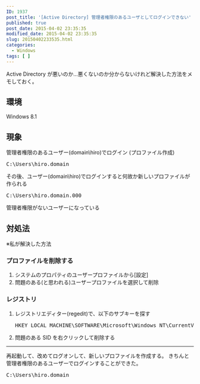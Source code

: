 ```yaml
---
ID: 1937
post_title: '[Active Directory] 管理者権限のあるユーザとしてログインできない'
published: true
post_date: 2015-04-02 23:35:35
modified_date: 2015-04-02 23:35:35
slug: 20150402233535.html
categories:
  - Windows
tags: [ ]
---
```

Active Directory が悪いのか…悪くないのか分からないけれど解決した方法をメモしておく。

<h2>環境</h2>
Windows 8.1

<h2>現象</h2>
管理者権限のあるユーザー(domain\hiro)でログイン (プロファイル作成)
<pre>C:\Users\hiro.domain</pre>
その後、ユーザー(domain\hiro)でログインすると何故か新しいプロファイルが作られる
<pre>C:\Users\hiro.domain.000</pre>
管理者権限がないユーザーになっている

<h2>対処法</h2>
※私が解決した方法

<h3>プロファイルを削除する</h3>
<ol>
<li>システムのプロパティのユーザープロファイルから[設定]</li>
<li>問題のある<span class="text-muted">(と思われる)</span>ユーザープロファイルを選択して削除</li>
</ol>

<h3>レジストリ</h3>
<ol>
<li>レジストリエディター(regedit)で、以下のサブキーを探す</li>
<pre>HKEY_LOCAL_MACHINE\SOFTWARE\Microsoft\Windows NT\CurrentVersion\ProfileList</pre>
<li>問題のある SID を右クリックして削除する</li>
</ol>

<hr>

再起動して、改めてログオンして、新しいプロファイルを作成する。
きちんと管理者権限のあるユーザーでログインすることができた。
<pre>C:\Users\hiro.domain</pre>
